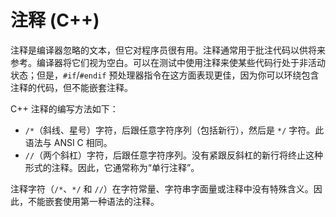 # 注释 (C++)

注释是编译器忽略的文本，但它对程序员很有用。注释通常用于批注代码以供将来参考。编译器将它们视为空白。可以在测试中使用注释来使某些代码行处于非活动状态；但是，`#if`/`#endif` 预处理器指令在这方面表现更佳，因为你可以环绕包含注释的代码，但不能嵌套注释。

C++ 注释的编写方法如下：

- `/*`（斜线、星号）字符，后跟任意字符序列（包括新行），然后是 `*/` 字符。此语法与 ANSI C 相同。
- `//`（两个斜杠）字符，后跟任意字符序列。没有紧跟反斜杠的新行将终止这种形式的注释。因此，它通常称为“单行注释”。

注释字符（`/*`、`*/` 和 `//`）在字符常量、字符串字面量或注释中没有特殊含义。因此，不能嵌套使用第一种语法的注释。
